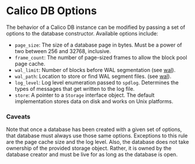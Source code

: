 # Calico DB Options
The behavior of a Calico DB instance can be modified by passing a set of options to the database constructor.
Available options include:

+ `page_size`: The size of a database page in bytes. 
Must be a power of two between 256 and 32768, inclusive.
+ `frame_count`: The number of page-sized frames to allow the block pool page cache.
+ `wal_limit`: Number of blocks before WAL segmentation (see [wal](#wal)).
+ `wal_path`: Location to store or find WAL segment files. (see [wal](#wal)).
+ `log_level`: Log level enumeration passed to `spdlog`. 
  Determines the types of messages that get written to the log file.
+ `store`: A pointer to a `Storage` interface object.
The default implementation stores data on disk and works on Unix platforms.

[//]: # (TODO: It would be nice to support Windows! I need help on this one...)

### Caveats
Note that once a database has been created with a given set of options, that database must always use those same options.
Exceptions to this rule are the page cache size and the log level.
Also, the database does not take ownership of the provided storage object.
Rather, it is owned by the database creator and must be live for as long as the database is open.